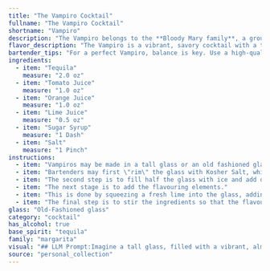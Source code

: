```yaml
---
title: "The Vampiro Cocktail"
fullname: "The Vampiro Cocktail"
shortname: "Vampiro"
description: "The Vampiro belongs to the **Bloody Mary family**, a group of tomato-based cocktails. Originating in **Mexico**, this refreshing drink blends the savory tang of tomato with the bright acidity of citrus and the kick of tequila. "
flavor_description: "The Vampiro is a vibrant, savory cocktail with a tangy kick. Tequila's warmth mingles with the acidity of tomato and citrus juices, creating a complex flavor.  The sweetness of sugar syrup balances the tartness, while a pinch of salt enhances the overall complexity.  It's a refreshing and satisfying drink, perfect for a warm day or a night out. "
bartender_tips: "For a perfect Vampiro, balance is key. Use a high-quality tequila for depth.  Don't overpower the tomato juice with citrus; use just enough lime and orange to brighten.  A touch of sugar syrup balances the acidity, but don't make it sweet.  Use a good pinch of salt to enhance the savory notes and rim your glass with a salted edge for a sophisticated touch. "
ingredients:
  - item: "Tequila"
    measure: "2.0 oz"
  - item: "Tomato Juice"
    measure: "1.0 oz"
  - item: "Orange Juice"
    measure: "1.0 oz"
  - item: "Lime Juice"
    measure: "0.5 oz"
  - item: "Sugar Syrup"
    measure: "1 Dash"
  - item: "Salt"
    measure: "1 Pinch"
instructions:
  - item: "Vampiros may be made in a tall glass or an old fashioned glass."
  - item: "Bartenders may first \"rim\" the glass with Kosher Salt, which is done by placing a layer of Kosher Salt on a chopping board, moistening the glass\' rim with lime juice or water, and then placing the upside down glass rim onto the Kosher Salt, so that the salt sticks to the moistened rim."
  - item: "The second step is to fill half the glass with ice and add one or two shooter glasses full of high quality Tequila."
  - item: "The next stage is to add the flavouring elements."
  - item: "This is done by squeezing a fresh lime into the glass, adding a few grains of salt, adding citrus-flavoured soda pop, until the glass is 4/5 full, and then adding spicy Viuda de Sanchez (or orange juice, lime juice and pico de gallo)."
  - item: "The final step is to stir the ingredients so that the flavours are properly blended."
glass: "Old-Fashioned glass"
category: "cocktail"
has_alcohol: true
base_spirit: "tequila"
family: "margarita"
visual: "## LLM Prompt:Imagine a tall glass, filled with a vibrant, almost blood-red liquid. The color is not uniform, but rather marbled with streaks of bright orange and a hint of green. The top of the drink is adorned with a delicate layer of foam, almost like a fluffy cloud, tinged with a faint orange hue.  The glass is chilled, condensation clinging to the sides and creating a shimmering effect. Tiny specks of salt cling to the rim, a salty counterpoint to the sweet and tart flavors within.  Describe the visual appeal of this cocktail, focusing on its colors, textures, and overall presentation. What kind of glass would it be served in? How would you describe the overall mood of the drink? "
source: "personal_collection"
---
```


